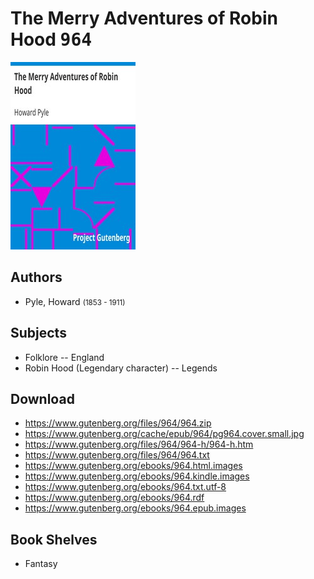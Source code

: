 # The Merry Adventures of Robin Hood <kbd>964</kbd>

![](./cover.medium.jpg "")

## Authors


 - Pyle, Howard <small>(1853 - 1911)</small>

## Subjects


 - Folklore -- England
 - Robin Hood (Legendary character) -- Legends

## Download


 - https://www.gutenberg.org/files/964/964.zip
 - https://www.gutenberg.org/cache/epub/964/pg964.cover.small.jpg
 - https://www.gutenberg.org/files/964/964-h/964-h.htm
 - https://www.gutenberg.org/files/964/964.txt
 - https://www.gutenberg.org/ebooks/964.html.images
 - https://www.gutenberg.org/ebooks/964.kindle.images
 - https://www.gutenberg.org/ebooks/964.txt.utf-8
 - https://www.gutenberg.org/ebooks/964.rdf
 - https://www.gutenberg.org/ebooks/964.epub.images

## Book Shelves


 - Fantasy
